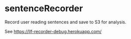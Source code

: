 # sentenceRecorder

Record user reading sentences and save to S3 for analysis.

See https://llf-recorder-debug.herokuapp.com/
